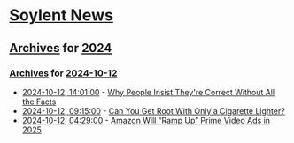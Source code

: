 # [Soylent News](../../../README.md)

## [Archives](../../index.md) for [2024](../index.md)

### [Archives](../../index.md) for [2024-10-12](index.md)

* [2024-10-12, 14:01:00](https://soylentnews.org/article.pl?sid=24/10/12/0623253&from=rss) - [Why People Insist They're Correct Without All the Facts](https://soylentnews.org/article.pl?sid=24/10/12/0623253&from=rss)
* [2024-10-12, 09:15:00](https://soylentnews.org/article.pl?sid=24/10/11/0326204&from=rss) - [Can You Get Root With Only a Cigarette Lighter?](https://soylentnews.org/article.pl?sid=24/10/11/0326204&from=rss)
* [2024-10-12, 04:29:00](https://soylentnews.org/article.pl?sid=24/10/09/0254210&from=rss) - [Amazon Will “Ramp Up” Prime Video Ads in 2025](https://soylentnews.org/article.pl?sid=24/10/09/0254210&from=rss)
